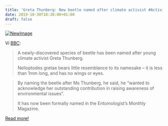 ```yaml
---
title: 'Greta Thunberg: New beetle named after climate activist #Activism #GenZ'
date: 2019-10-30T18:38:00+01:00
draft: false
---
```


[![NewImage](https://cdn-blog.adafruit.com/uploads/2019/10/NewImage-73.png "NewImage.png")](https://www.bbc.com/news/world-europe-50182815)

Vi [BBC](https://www.bbc.com/news/world-europe-50182815):

> A newly-discovered species of beetle has been named after young climate activist Greta Thunberg.
> 
> Nelloptodes gretae bears little resemblance to its namesake – it is less than 1mm long, and has no wings or eyes.

> By naming the beetle after Ms Thunberg, he said, he “wanted to acknowledge her outstanding contribution in raising awareness of environmental issues”.
> 
> It has now been formally named in the Entomologist’s Monthly Magazine.

[Read more!](https://www.bbc.com/news/world-europe-50182815)